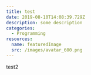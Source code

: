 ```yaml
---
title: test
date: 2019-08-10T14:08:39.729Z
description: some description
categories:
  - Programming
resources:
  name: featuredImage
  src: /images/avatar_600.png
---
```

test2
